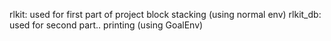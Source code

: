 rlkit: used for first part of project block stacking (using normal env)
rlkit_db: used for second part.. printing (using GoalEnv)
